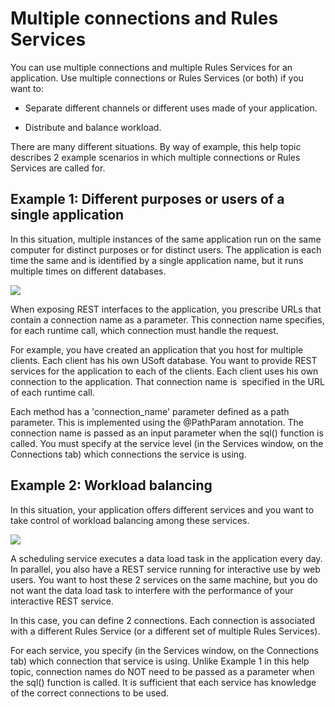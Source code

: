 # Multiple connections and Rules Services

You can use multiple connections and multiple Rules Services for an application. Use multiple connections or Rules Services (or both) if you want to:

- Separate different channels or different uses made of your application.

- Distribute and balance workload.

There are many different situations. By way of example, this help topic describes 2 example scenarios in which multiple connections or Rules Services are called for.

## Example 1: Different purposes or users of a single application

In this situation, multiple instances of the same application run on the same computer for distinct purposes or for distinct users. The application is each time the same and is identified by a single application name, but it runs multiple times on different databases.

![](/api/Services/USoft%20Service%20Definer%20objects/assets/a805508a-37bf-4f74-9a5a-1576fe66b1f8.png)

When exposing REST interfaces to the application, you prescribe URLs that contain a connection name as a parameter. This connection name specifies, for each runtime call, which connection must handle the request.

For example, you have created an application that you host for multiple clients. Each client has his own USoft database. You want to provide REST services for the application to each of the clients. Each client uses his own connection to the application. That connection name is  specified in the URL of each runtime call.

Each method has a 'connection_name' parameter defined as a path parameter. This is implemented using the @PathParam annotation. The connection name is passed as an input parameter when the sql() function is called. You must specify at the service level (in the Services window, on the Connections tab) which connections the service is using.

## Example 2: Workload balancing

In this situation, your application offers different services and you want to take control of workload balancing among these services.

![](/api/Services/USoft%20Service%20Definer%20objects/assets/b7651bc1-5f9c-4d80-b9aa-c76f9a4e93ac.png)

A scheduling service executes a data load task in the application every day. In parallel, you also have a REST service running for interactive use by web users. You want to host these 2 services on the same machine, but you do not want the data load task to interfere with the performance of your interactive REST service.

In this case, you can define 2 connections. Each connection is associated with a different Rules Service (or a different set of multiple Rules Services).

For each service, you specify (in the Services window, on the Connections tab) which connection that service is using. Unlike Example 1 in this help topic, connection names do NOT need to be passed as a parameter when the sql() function is called. It is sufficient that each service has knowledge of the correct connections to be used.